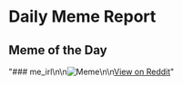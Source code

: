 # Daily Meme Report

## Meme of the Day
"### me_irl\n\n![Meme](https://i.redd.it/dca2czzwbv3f1.png)\n\n[View on Reddit](https://redd.it/1kyxtn6)"

